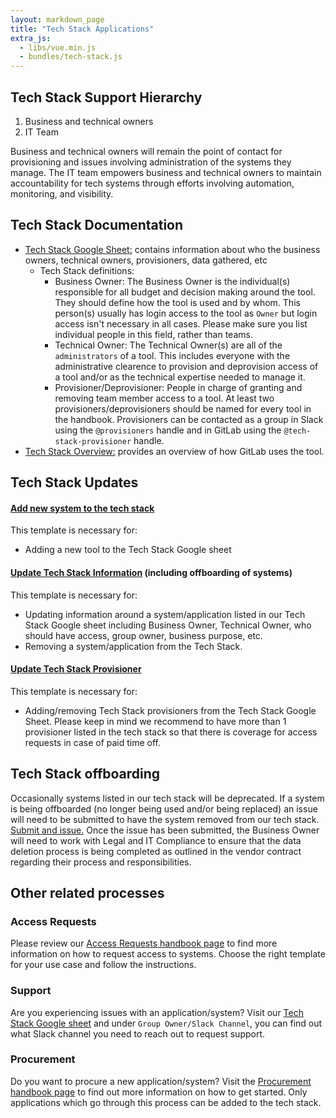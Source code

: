 ```yaml
---
layout: markdown_page
title: "Tech Stack Applications"
extra_js:
  - libs/vue.min.js
  - bundles/tech-stack.js
---
```


## Tech Stack Support Hierarchy

1. Business and technical owners
1. IT Team

Business and technical owners will remain the point of contact for provisioning and issues involving administration of the systems they manage. The IT team empowers business and technical owners to maintain accountability for tech systems through efforts involving automation, monitoring, and visibility.

## Tech Stack Documentation

- [Tech Stack Google Sheet:](https://docs.google.com/spreadsheets/d/1mTNZHsK3TWzQdeFqkITKA0pHADjuurv37XMuHv12hDU/edit?usp=sharing) contains information about who the business owners, technical owners, provisioners, data gathered, etc
    - Tech Stack definitions: 
        - Business Owner: The Business Owner is the individual(s) responsible for all budget and decision making around the tool. They should define how the tool is used and by whom. This person(s) usually has login access to the tool as `Owner` but login access isn't necessary in all cases. Please make sure you list individual people in this field, rather than teams. 
        - Technical Owner: The Technical Owner(s) are all of the `administrators` of a tool. This includes everyone with the administrative clearence to provision and deprovision access of a tool and/or as the technical expertise needed to manage it. 
        - Provisioner/Deprovisioner: People in charge of granting and removing team member access to a tool. At least two provisioners/deprovisioners should be named for every tool in the handbook. Provisioners can be contacted as a group in Slack using the `@provisioners` handle and in GitLab using the `@tech-stack-provisioner` handle.
- [Tech Stack Overview:](/handbook/business-ops/tech-stack/) provides an overview of how GitLab uses the tool.

## Tech Stack Updates

#### [**Add new system to the tech stack**](https://gitlab.com/gitlab-com/business-ops/Business-Operations/-/issues/new?issuable_template=Add%20New%20System%20to%20Tech%20Stack%20Application%20List)

This template is necessary for: 
- Adding a new tool to the Tech Stack Google sheet


#### [**Update Tech Stack Information**](https://gitlab.com/gitlab-com/business-ops/Business-Operations/-/issues/new?issuable_template=Update%20Tech%20Stack%20Information) (including offboarding of systems)

This template is necessary for: 
- Updating information around a system/application listed in our Tech Stack Google sheet including Business Owner, Technical Owner, who should have access, group owner, business purpose, etc.
- Removing a system/application from the Tech Stack.

#### [**Update Tech Stack Provisioner**](https://gitlab.com/gitlab-com/team-member-epics/access-requests/-/issues/new?issuable_template=Update_Tech_Stack_Provisioner)

This template is necessary for:
- Adding/removing Tech Stack provisioners from the Tech Stack Google Sheet. Please keep in mind we recommend to have more than 1 provisioner listed in the tech stack so that there is coverage for access requests in case of paid time off. 

## Tech Stack offboarding

Occasionally systems listed in our tech stack will be deprecated. If a system is being offboarded (no longer being used and/or being replaced) an issue will need to be submitted to have the system removed from our tech stack. [Submit and issue.](https://gitlab.com/gitlab-com/business-ops/Business-Operations/issues/new?issuable_template=Update%20Tech%20Stack%20Information) Once the issue has been submitted, the Business Owner will need to work with Legal and IT Compliance to ensure that the data deletion process is being completed as outlined in the vendor contract regarding their process and responsibilities. 

## Other related processes

### Access Requests

Please review our [Access Requests handbook page](/handbook/business-ops/team-member-enablement/onboarding-access-requests/access-requests/) to find more information on how to request access to systems. Choose the right template for your use case and follow the instructions. 

### Support
Are you experiencing issues with an application/system? Visit our [Tech Stack Google sheet](https://docs.google.com/spreadsheets/d/1mTNZHsK3TWzQdeFqkITKA0pHADjuurv37XMuHv12hDU/edit#gid=0) and under `Group Owner/Slack Channel`, you can find out what Slack channel you need to reach out to request support. 

### Procurement
Do you want to procure a new application/system? Visit the [Procurement handbook page](/handbook/finance/procurement/) to find out more information on how to get started. Only applications which go through this process can be added to the tech stack.

<div id="js-tech-stack-overview"></div>
